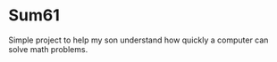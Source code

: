 Sum61
=====

Simple project to help my son understand how quickly a computer can solve math problems.
